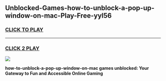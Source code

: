 
## Unblocked-Games-how-to-unblock-a-pop-up-window-on-mac-Play-Free-yyl56
<h3>
<a href="https://premium76.site?title=how-to-unblock-a-pop-up-window-on-mac&ref=23A">CLICK TO PLAY</a></h3>
<hr>

<h3>
<a href="https://premium76.site?title=how-to-unblock-a-pop-up-window-on-mac&ref=23A">CLICK 2 PLAY</a>
  
</h3>

<a href="https://premium76.site?title=how-to-unblock-a-pop-up-window-on-mac&ref=23A"><img src="https://clearcache.store/games.png"></a>


**how-to-unblock-a-pop-up-window-on-mac games unblocked: Your Gateway to Fun and Accessible Online Gaming**
